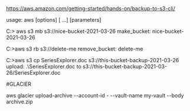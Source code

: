https://aws.amazon.com/getting-started/hands-on/backup-to-s3-cli/

usage: aws [options] <command> <subcommand> [<subcommand> ...] [parameters]
  
  C:\> aws s3 mb s3://nice-bucket-2021-03-26
make_bucket: nice-bucket-2021-03-26

C:\>aws s3 rb s3://delete-me
remove_bucket: delete-me

C:\>aws s3 cp SeriesExplorer.doc s3://this-bucket-backup-2021-03-26
upload: .\SeriesExplorer.doc to s3://this-bucket-backup-2021-03-26/SeriesExplorer.doc

#GLACIER

aws glacier upload-archive --account-id - --vault-name my-vault --body archive.zip
